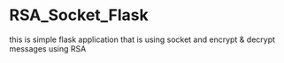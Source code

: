 # RSA_Socket_Flask
this is simple flask application that is using socket and encrypt &amp; decrypt messages using RSA
